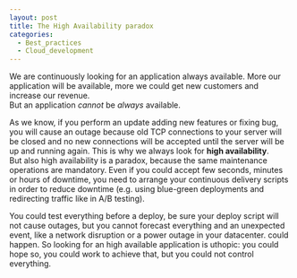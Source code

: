```yaml
---
layout: post
title: The High Availability paradox
categories:
  - Best_practices
  - Cloud_development
---
```


We are continuously looking for an application always available.
More our application will be available, more we could get new customers and increase our revenue.   
But an application _cannot_ be _always_ available.

As we know, if you perform an update adding new features or fixing bug, you will cause an outage because old TCP connections to your server will be closed and no new connections will be accepted until the server will be up and running again.
This is why we always look for **high availability**.  
But also high availability is a paradox, because the same maintenance operations are mandatory.
Even if you could accept few seconds, minutes or hours of downtime, you need to arrange your continuous delivery scripts in order to reduce downtime (e.g. using blue-green deployments and redirecting traffic like in A/B testing).

You could test everything before a deploy, be sure your deploy script will not cause outages, but you cannot forecast everything and an unexpected event, like a network disruption or a power outage in your datacenter. could happen.
So looking for an high available application is uthopic: you could hope so, you could work to achieve that, but you could not control everything.